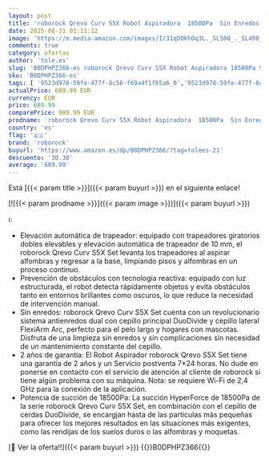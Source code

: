```yaml
---
layout: post
title: 'roborock Qrevo Curv S5X Robot Aspiradora  18500Pa  Sin Enredos  Cepillo Principal DuoDivide  Cepillo Lateral y fregona FlexiArm  Lavado y Secado Automáticos  Control medante Aplicación  Blanco'
date: 2025-08-31 01:11:12
image: 'https://m.media-amazon.com/images/I/31qDOKhOq3L._SL500_._SL400_.jpg'
comments: true
category: ofertas
author: 'tole.es'
slug: 'B0DPHPZ366-es roborock Qrevo Curv S5X Robot Aspiradora 18500Pa Sin...'
sku: 'B0DPHPZ366-es'
tags: [ '9523d978-59fe-477f-8c56-f69a4f1f65a6_0','9523d978-59fe-477f-8c56-f69a4f1f65a6_6201','Arborist Merchandising Root','Aspiración, limpieza y cuidado de suelo y ventanas','Aspiradoras','Hogar y cocina','Robots aspiradores','Self Service','Special Features Stores','Top Brands Kitchen Cleaning','Top Brands Kitchen Selection','roborock','🇪🇸', ]
actualPrice: 689.99 EUR
currency: EUR
price: 689.99
comparePrice: 989.99 EUR
prodname: 'roborock Qrevo Curv S5X Robot Aspiradora  18500Pa  Sin Enredos  Cepillo Principal DuoDivide  Cepillo Lateral y fregona FlexiArm  Lavado y Secado Automáticos  Control medante Aplicación  Blanco'
country: 'es'
flag: '🇪🇸'
brand: 'roborock'
buyurl: 'https://www.amazon.es/dp/B0DPHPZ366/?tag=tolees-21'
descuento: '30.30'
average: '689.99'
---
```


Está [{{< param title >}}]({{< param buyurl >}}) en el siguiente enlace!

[![{{< param prodname >}}]({{< param image >}})]({{< param buyurl >}})

ℹ️:

- Elevación automática de trapeador: equipado con trapeadores giratorios dobles elevables y elevación automática de trapeador de 10 mm, el roborock Qrevo Curv S5X Set levanta los trapeadores al aspirar alfombras y regresar a la base, limpiando pisos y alfombras en un proceso continuo.
- Prevención de obstáculos con tecnología reactiva: equipado con luz estructurada, el robot detecta rápidamente objetos y evita obstáculos tanto en entornos brillantes como oscuros, lo que reduce la necesidad de intervención manual.
- Sin enredos: roborock Qrevo Curv S5X Set cuenta con un revolucionario sistema antienredos dual con cepillo principal DuoDivide y cepillo lateral FlexiArm Arc, perfecto para el pelo largo y hogares con mascotas. Disfruta de una limpieza sin enredos y sin complicaciones sin necesidad de un mantenimiento constante del cepillo.
- 2 años de garantía: El Robot Aspirador roborock Qrevo S5X Set tiene una garantía de 2 años y un Servicio postventa 7*24 horas. No dude en ponerse en contacto con el servicio de atención al cliente de roborock si tiene algún problema con su máquina. Nota: se requiere Wi-Fi de 2,4 GHz para la conexión de la aplicación.
- Potencia de succión de 18500Pa: La succión HyperForce de 18500Pa de la serie roborock Qrevo Curv S5X Set, en combinación con el cepillo de cerdas DuoDivide, se encargjan hasta de las partículas más pequeñas para ofrecer los mejores resultados en las situaciones más exigentes, como las rendijas de los suelos duros o las alfombras y moquetas.

[🛒 Ver la oferta!!]({{< param buyurl >}})
{{<world>}}B0DPHPZ366{{</world>}}
